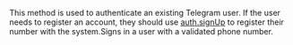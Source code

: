 This method is used to authenticate an existing Telegram user. If the user needs to register an account, they should use [auth.signUp](#!/method/auth.signUp) to register their number with the system.Signs in a user with a validated phone number.